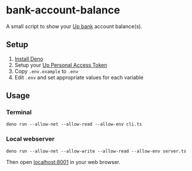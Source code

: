 # bank-account-balance

A small script to show your [Up bank](https://up.com.au/) account balance(s).

## Setup

1. [Install Deno](https://deno.land/#installation)
2. Setup your [Up Personal Access Token](https://api.up.com.au/getting_started) 
3. Copy `.env.example` to `.env`
4. Edit `.env` and set appropriate values for each variable

## Usage

### Terminal

```
deno run --allow-net --allow-read --allow-env cli.ts
```

### Local webserver

```
deno run --allow-net --allow-write --allow-read --allow-env server.ts
```

Then open [localhost:8001](http://localhost:8001/) in your web browser.
